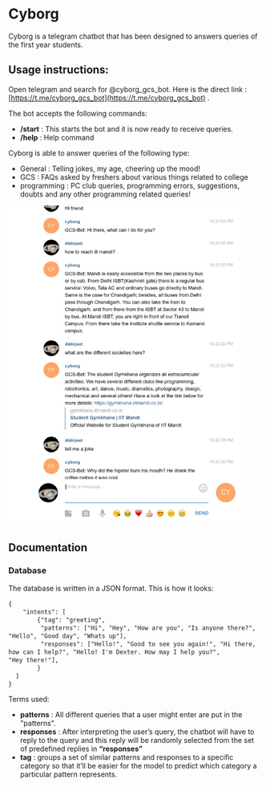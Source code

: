 # Cyborg
Cyborg is a telegram chatbot that has been designed to answers queries of the first year students. 

## Usage instructions:

Open telegram and search for @cyborg_gcs_bot.  Here is the direct link : [https://t.me/cyborg_gcs_bot](https://t.me/cyborg_gcs_bot) . 

The bot accepts the following commands:

- **/start** : This starts the bot and it is now ready to receive queries.
- **/help** : Help command

Cyborg is able to answer queries of the following type:

- General : Telling jokes, my age, cheering up the mood!
- GCS : FAQs asked by freshers about various things related to college
- programming : PC club queries, programming errors, suggestions, doubts and any other programming related queries!



<img src="screenshot.jpeg" alt="chat" style="zoom:75%;" />



## Documentation

### Database

The database is written in a JSON format.  This is how it looks:

```
{
	"intents": [
        {"tag": "greeting",
         "patterns": ["Hi", "Hey", "How are you", "Is anyone there?", "Hello", "Good day", "Whats up"],
         "responses": ["Hello!", "Good to see you again!", "Hi there, how can I help?", "Hello! I'm Dexter. How may I help you?", 						"Hey there!"],
        }
  ]
}
```

Terms used:

- **patterns** : All different queries that a user might enter are put in the "patterns".
- **responses** : After interpreting the user’s query, the chatbot will have to reply to the query and this reply will be randomly selected from the set of predefined replies in **“responses”**
- **tag** : groups a set of similar patterns and responses to a specific category so that it’ll be easier for the model to predict which category a particular pattern represents.